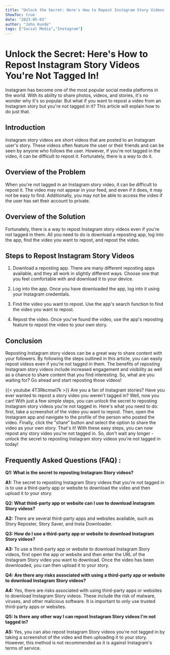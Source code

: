 ```yaml
---
title: "Unlock the Secret: Here's How to Repost Instagram Story Videos You're Not Tagged In!"
ShowToc: true 
date: "2023-05-03"
author: "John Kunde" 
tags: ["Social Media","Instagram"]
---
```

# Unlock the Secret: Here's How to Repost Instagram Story Videos You're Not Tagged In!

Instagram has become one of the most popular social media platforms in the world. With its ability to share photos, videos, and stories, it's no wonder why it's so popular. But what if you want to repost a video from an Instagram story but you're not tagged in it? This article will explain how to do just that.

## Introduction

Instagram story videos are short videos that are posted to an Instagram user's story. These videos often feature the user or their friends and can be seen by anyone who follows the user. However, if you're not tagged in the video, it can be difficult to repost it. Fortunately, there is a way to do it.

## Overview of the Problem

When you're not tagged in an Instagram story video, it can be difficult to repost it. The video may not appear in your feed, and even if it does, it may not be easy to find. Additionally, you may not be able to access the video if the user has set their account to private.

## Overview of the Solution

Fortunately, there is a way to repost Instagram story videos even if you're not tagged in them. All you need to do is download a reposting app, log into the app, find the video you want to repost, and repost the video.

## Steps to Repost Instagram Story Videos

1. Download a reposting app. There are many different reposting apps available, and they all work in slightly different ways. Choose one that you feel comfortable with and download it to your device.

2. Log into the app. Once you have downloaded the app, log into it using your Instagram credentials.

3. Find the video you want to repost. Use the app's search function to find the video you want to repost.

4. Repost the video. Once you've found the video, use the app's reposting feature to repost the video to your own story.

## Conclusion

Reposting Instagram story videos can be a great way to share content with your followers. By following the steps outlined in this article, you can easily repost videos even if you're not tagged in them. The benefits of reposting Instagram story videos include increased engagement and visibility as well as a chance to share content that you find interesting. So, what are you waiting for? Go ahead and start reposting those videos!

{{< youtube 4T3Rkcmwl7k >}} 
Are you a fan of Instagram stories? Have you ever wanted to repost a story video you weren't tagged in? Well, now you can! With just a few simple steps, you can unlock the secret to reposting Instagram story videos you're not tagged in. Here's what you need to do: first, take a screenshot of the video you want to repost. Then, open the Instagram app and navigate to the profile of the person who posted the video. Finally, click the "share" button and select the option to share the video as your own story. That's it! With these easy steps, you can now repost any story video you're not tagged in. So, don't wait any longer - unlock the secret to reposting Instagram story videos you're not tagged in today!

## Frequently Asked Questions (FAQ) :
**Q1: What is the secret to reposting Instagram Story videos?**

**A1:** The secret to reposting Instagram Story videos that you're not tagged in is to use a third-party app or website to download the video and then upload it to your story.

**Q2: What third-party app or website can I use to download Instagram Story videos?**

**A2:** There are several third-party apps and websites available, such as Story Reposter, Story Saver, and Insta Downloader.

**Q3: How do I use a third-party app or website to download Instagram Story videos?**

**A3:** To use a third-party app or website to download Instagram Story videos, first open the app or website and then enter the URL of the Instagram Story video you want to download. Once the video has been downloaded, you can then upload it to your story.

**Q4: Are there any risks associated with using a third-party app or website to download Instagram Story videos?**

**A4:** Yes, there are risks associated with using third-party apps or websites to download Instagram Story videos. These include the risk of malware, viruses, and other malicious software. It is important to only use trusted third-party apps or websites.

**Q5: Is there any other way I can repost Instagram Story videos I'm not tagged in?**

**A5:** Yes, you can also repost Instagram Story videos you're not tagged in by taking a screenshot of the video and then uploading it to your story. However, this method is not recommended as it is against Instagram's terms of service.


